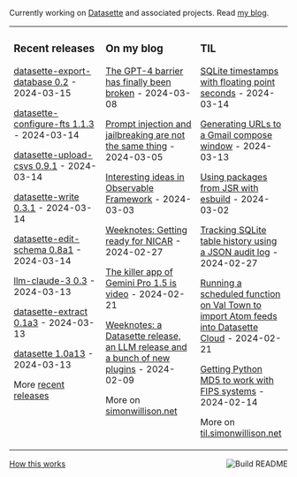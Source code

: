 Currently working on [Datasette](https://datasette.io/) and associated projects. Read [my blog](https://simonwillison.org/)<!-- or <a href="https://fedi.simonwillison.net/@simon">follow `@simon@simonwillison.net` on Mastodon</a>-->.

<table><tr><td valign="top" width="33%">

### Recent releases
<!-- recent_releases starts -->
[datasette-export-database 0.2](https://github.com/datasette/datasette-export-database/releases/tag/0.2) - 2024-03-15

[datasette-configure-fts 1.1.3](https://github.com/simonw/datasette-configure-fts/releases/tag/1.1.3) - 2024-03-14

[datasette-upload-csvs 0.9.1](https://github.com/simonw/datasette-upload-csvs/releases/tag/0.9.1) - 2024-03-14

[datasette-write 0.3.1](https://github.com/simonw/datasette-write/releases/tag/0.3.1) - 2024-03-14

[datasette-edit-schema 0.8a1](https://github.com/simonw/datasette-edit-schema/releases/tag/0.8a1) - 2024-03-14

[llm-claude-3 0.3](https://github.com/simonw/llm-claude-3/releases/tag/0.3) - 2024-03-13

[datasette-extract 0.1a3](https://github.com/datasette/datasette-extract/releases/tag/0.1a3) - 2024-03-13

[datasette 1.0a13](https://github.com/simonw/datasette/releases/tag/1.0a13) - 2024-03-13
<!-- recent_releases ends -->
More [recent releases](https://github.com/simonw/simonw/blob/main/releases.md)
</td><td valign="top" width="34%">

### On my blog
<!-- blog starts -->
[The GPT-4 barrier has finally been broken](https://simonwillison.org/2024/Mar/8/gpt-4-barrier/) - 2024-03-08

[Prompt injection and jailbreaking are not the same thing](https://simonwillison.org/2024/Mar/5/prompt-injection-jailbreaking/) - 2024-03-05

[Interesting ideas in Observable Framework](https://simonwillison.org/2024/Mar/3/interesting-ideas-in-observable-framework/) - 2024-03-03

[Weeknotes: Getting ready for NICAR](https://simonwillison.org/2024/Feb/27/weeknotes-getting-ready-for-nicar/) - 2024-02-27

[The killer app of Gemini Pro 1.5 is video](https://simonwillison.org/2024/Feb/21/gemini-pro-video/) - 2024-02-21

[Weeknotes: a Datasette release, an LLM release and a bunch of new plugins](https://simonwillison.org/2024/Feb/9/weeknotes/) - 2024-02-09
<!-- blog ends -->
More on [simonwillison.net](https://simonwillison.net/)
</td><td valign="top" width="33%">

### TIL
<!-- tils starts -->
[SQLite timestamps with floating point seconds](https://til.simonwillison.org/sqlite/floating-point-seconds) - 2024-03-14

[Generating URLs to a Gmail compose window](https://til.simonwillison.org/google/gmail-compose-url) - 2024-03-13

[Using packages from JSR with esbuild](https://til.simonwillison.org/javascript/jsr-esbuild) - 2024-03-02

[Tracking SQLite table history using a JSON audit log](https://til.simonwillison.org/sqlite/json-audit-log) - 2024-02-27

[Running a scheduled function on Val Town to import Atom feeds into Datasette Cloud](https://til.simonwillison.org/valtown/scheduled) - 2024-02-21

[Getting Python MD5 to work with FIPS systems](https://til.simonwillison.org/python/md5-fips) - 2024-02-14
<!-- tils ends -->
More on [til.simonwillison.net](https://til.simonwillison.net/)
</td></tr></table>

<a href="https://github.com/simonw/simonw/actions"><img src="https://github.com/simonw/simonw/workflows/Build%20README/badge.svg" align="right" alt="Build README"></a> <a href="https://simonwillison.net/2020/Jul/10/self-updating-profile-readme/">How this works</a>
